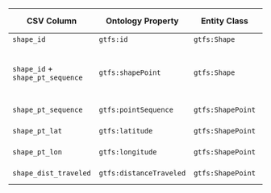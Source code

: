 | CSV Column                       | Ontology Property       | Entity Class      | Related Entity Class | Subject Generation                                | Join Condition                                                         | Datatype                 |
| -------------------------------- | ----------------------- | ----------------- | -------------------- | ------------------------------------------------- | ---------------------------------------------------------------------- | ------------------------ |
| `shape_id`                       | `gtfs:id`               | `gtfs:Shape`      | –                    | `ex:shape/{shape_id}`| –                                                                      | `xsd:string`             | 
| `shape_id` + `shape_pt_sequence` | `gtfs:shapePoint`       | `gtfs:Shape`      | `gtfs:ShapePoint`    | `ex:shape/{shape_id}`| `shape_id` equality between parent row (Shape) and the current CSV row |              |
| `shape_pt_sequence`              | `gtfs:pointSequence`    | `gtfs:ShapePoint` | –                    | `ex:shapepoint/{shape_id}/{sequence}`| `shape_id` + `shape_pt_sequence`                                       | `xsd:nonNegativeInteger` |
| `shape_pt_lat`                   | `gtfs:latitude`         | `gtfs:ShapePoint` | –                    | `ex:shapepoint/{shape_id}/{sequence}`| `shape_id` + `shape_pt_sequence`                                       | `xsd:decimal`            |
| `shape_pt_lon`                   | `gtfs:longitude`        | `gtfs:ShapePoint` | –                    | `ex:shapepoint/{shape_id}/{sequence}`| `shape_id` + `shape_pt_sequence`                                       | `xsd:decimal`            |
| `shape_dist_traveled`            | `gtfs:distanceTraveled` | `gtfs:ShapePoint` | –                    | `ex:shapepoint/{shape_id}/{sequence}`| `shape_id` + `shape_pt_sequence`                                       | `gtfs:nonNegativeFloat`  |
